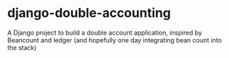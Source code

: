 # django-double-accounting
A Django project to build a double account application, inspired by Beancount and ledger (and hopefully one day integrating bean count into the stack)
